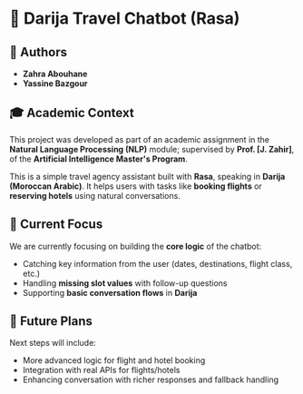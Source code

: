 # 🕌 Darija Travel Chatbot (Rasa)

## 👥 Authors

- **Zahra Abouhane**  
- **Yassine Bazgour**

## 🎓 Academic Context

This project was developed as part of an academic assignment in the  
**Natural Language Processing (NLP)** module;
supervised by **Prof. [J. Zahir]**,  
of the **Artificial Intelligence Master's Program**.


This is a simple travel agency assistant built with **Rasa**, speaking in **Darija (Moroccan Arabic)**. It helps users with tasks like **booking flights** or **reserving hotels** using natural conversations.

## 🧠 Current Focus

We are currently focusing on building the **core logic** of the chatbot:

- Catching key information from the user (dates, destinations, flight class, etc.)
- Handling **missing slot values** with follow-up questions
- Supporting **basic conversation flows** in **Darija**

## 🚀 Future Plans

Next steps will include:

- More advanced logic for flight and hotel booking
- Integration with real APIs for flights/hotels
- Enhancing conversation with richer responses and fallback handling
